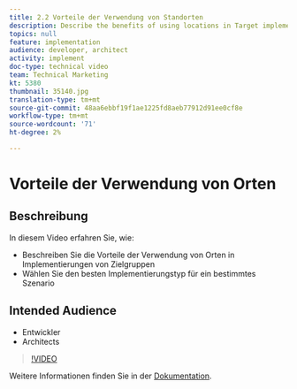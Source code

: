 ```yaml
---
title: 2.2 Vorteile der Verwendung von Standorten
description: Describe the benefits of using locations in Target implementations, Select the best implementation type for a given scenario
topics: null
feature: implementation
audience: developer, architect
activity: implement
doc-type: technical video
team: Technical Marketing
kt: 5380
thumbnail: 35140.jpg
translation-type: tm+mt
source-git-commit: 48aa6ebbf19f1ae1225fd8aeb77912d91ee0cf8e
workflow-type: tm+mt
source-wordcount: '71'
ht-degree: 2%

---
```



# Vorteile der Verwendung von Orten

## Beschreibung

In diesem Video erfahren Sie, wie:

* Beschreiben Sie die Vorteile der Verwendung von Orten in Implementierungen von Zielgruppen
* Wählen Sie den besten Implementierungstyp für ein bestimmtes Szenario

## Intended Audience

* Entwickler
* Architects

>[!VIDEO](https://video.tv.adobe.com/v/35140/?quality=12)

Weitere Informationen finden Sie in der [Dokumentation](https://docs.adobe.com/content/help/en/target/using/implement-target/implementing-target.html).
